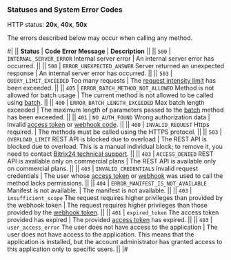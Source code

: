 ### Statuses and System Error Codes

HTTP status: **20x**, **40x**, **50x**

The errors described below may occur when calling any method.

#|
|| **Status** | **Code**
**Error Message** | **Description** ||
|| `500` | `INTERNAL_SERVER_ERROR`
Internal server error | An internal server error has occurred. ||
|| `500` | `ERROR_UNEXPECTED_ANSWER`
Server returned an unexpected response | An internal server error has occurred. ||
|| `503` | `QUERY_LIMIT_EXCEEDED`
Too many requests | The [request intensity limit](/limits.html) has been exceeded. ||
|| `405` | `ERROR_BATCH_METHOD_NOT_ALLOWED`
Method is not allowed for batch usage | The current method is not allowed to be called using [batch](/api-reference/how-to-call-rest-api/batch.html). ||
|| `400` | `ERROR_BATCH_LENGTH_EXCEEDED`
Max batch length exceeded | The maximum length of parameters passed to the [batch](/api-reference/how-to-call-rest-api/batch.html) method has been exceeded. ||
|| `401` | `NO_AUTH_FOUND`
Wrong authorization data | Invalid [access token](/api-reference/oauth/index.html) or [webhook code](/local-integrations/local-webhooks.html). ||
|| `400` | `INVALID_REQUEST`
Https required. | The methods must be called using the HTTPS protocol. ||
|| `503` | `OVERLOAD_LIMIT`
REST API is blocked due to overload | The REST API is blocked due to overload. This is a manual individual block; to remove it, you need to contact [Bitrix24 technical support](../bitrix-support.md). ||
|| `403` | `ACCESS_DENIED`
REST API is available only on commercial plans | The REST API is available only on commercial plans. ||
|| `403` | `INVALID_CREDENTIALS`
Invalid request credentials | The user whose [access token](/api-reference/oauth/index.html) or [webhook](/local-integrations/local-webhooks.html) was used to call the method lacks permissions. ||
|| `404` | `ERROR_MANIFEST_IS_NOT_AVAILABLE`
Manifest is not available. | The manifest is not available. ||
|| `403` | `insufficient_scope`
The request requires higher privileges than provided by the webhook token | The request requires higher privileges than those provided by the [webhook token](/local-integrations/local-webhooks.html). ||
|| `401` | `expired_token`
The access token provided has expired | The provided [access token](/api-reference/oauth/index.html) has expired. ||
|| `403` | `user_access_error`
The user does not have access to the application | The user does not have access to the application. This means that the application is installed, but the account administrator has granted access to this application only to specific users. ||
|#